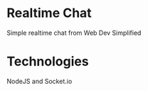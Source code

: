 # Realtime Chat

Simple realtime chat from Web Dev Simplified

# Technologies

NodeJS and Socket.io
